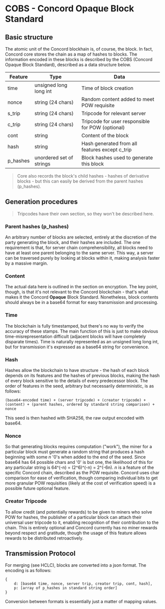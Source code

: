 # COBS - Concord Opaque Block Standard

## Basic structure

The atomic unit of the Concord blockhain is, of course, the block. In fact, Concord core stores the chain as a map of hashes to blocks. The information encoded in these blocks is described by the COBS (Concord Opaque Block Standard), described as a data structure below.

| Feature  | Type                     | Data                                             |
|----------|--------------------------|--------------------------------------------------|
| time     | unsigned long long int   | Time of block creation                           |
| nonce    | string (24 chars)        | Random content added to meet POW requisite       |
| s_trip   | string (24 chars)        | Tripcode for relevant server                     |
| c_trip   | string (24 chars)        | Tripcode for user responsible for POW (optional) |
| cont     | string                   | Content of the block                             |
| hash     | string                   | Hash generated from all features except c_trip   |
| p_hashes | unordered set of strings | Block hashes used to generate this block         |

> Core also records the block's child hashes - hashes of derivative blocks - but this can easily be derived from the parent hashes (p_hashes).

## Generation procedures

> Tripcodes have their own section, so they won't be described here.

### Parent hashes (p_hashes)

An arbitrary number of blocks are selected, entirely at the discretion of the party generating the block, and their hashes are included. The one requirement is that, for server chain comprehensibility, all blocks need to have at least one parent belonging to the same server. This way, a server can be traversed purely by looking at blocks within it, making analysis faster by a massive margin.

### Content

The actual data here is outlined in the section on encryption. The key point, though, is that it's not relevant to the Concord blockchain - that's what makes it the Concord **Opaque** Block Standard. Nonetheless, block contents should always be in a base64 format for easy transmission and processing.

### Time

The blockchain is fully timestamped, but there's no way to verify the accuracy of these stamps. The main function of this is just to make obvious time-misrepresentation difficult (adjacent blocks will have completely disparate times). Time is naturally represented as an unsigned long long int, but for transmission it's expressed as a base64 string for convenience.

### Hash

Hashes allow the blockchain to have structure - the hash of each block depends on its features and the hashes of previous blocks, making the hash of every block sensitive to the details of every predecessor block. The order of features in the seed, arbitrary but necessarily deterministic, is as follows:
```
(base64-encoded time) + (server tripcode) + (creator tripcode) + (content) + (parent hashes, ordered by standard string comparison) + nonce
```
This seed is then hashed with SHA256, the raw output encoded with base64.

### Nonce

So that generating blocks requires computation ("work"), the miner for a particular block must generate a random string that produces a hash beginning with some *n* '0's when added to the end of the seed. Since base64 has 64 possible chars and '0' is but one, the likelihood of this for any particular string is 64^(-n) = (2^6)^(-n) = 2^(-6n). *n* is a feature of the specific Concord chain, described as the POW requisite. Concord uses char comparison for ease of verification, though comparing individual bits to get more granular POW requisities (likely at the cost of verification speed) is a possible future optional feature. 

### Creator Tripcode

To allow credit (and potentially rewards) to be given to miners who solve POW for hashes, the publisher of a particular block can attach their universal user tripcode to it, enabling recognition of their contribution to the chain. This is entirely optional and Concord currently has no miner rewards beyond respect and gratitude, though the usage of this feature allows rewards to be distributed retroactively.

## Transmission Protocol

For merging (see HCLC), blocks are converted into a json format. The encoding is as follows:
```
{
    d: [base64 time, nonce, server trip, creator trip, cont, hash],
    p: [array of p_hashes in standard string order]
}
```
Conversion between formats is essentially just a matter of mapping values.

